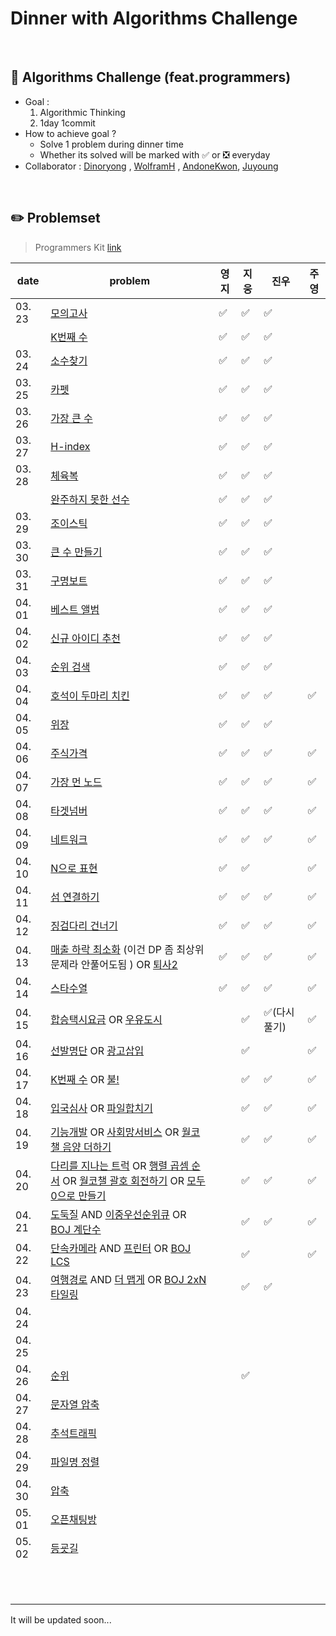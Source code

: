 # Dinner with Algorithms Challenge

<br>

## :notebook_with_decorative_cover: Algorithms Challenge (feat.programmers)

- Goal :
  1. Algorithmic Thinking
  2. 1day 1commit
- How to achieve goal ?
  - Solve 1 problem during dinner time
  - Whether its solved will be marked with :white_check_mark: or :negative_squared_cross_mark: everyday
- Collaborator : [Dinoryong](https://github.com/Dinoryong) , [WolframH]() , [AndoneKwon](), [Juyoung]()

<br>

## :pencil2: Problemset

> Programmers Kit [link](https://programmers.co.kr/learn/challenges)

| date   | problem                                                                               | 영지 | 지웅 | 진우 | 주영 |
| ------ | ------------------------------------------------------------------------------------- | ----- | ---- | ---- | ---- |
| 03. 23 | [모의고사](https://programmers.co.kr/learn/courses/30/lessons/42840?language=python3) | ✅ | ✅ | ✅ ||
|        | [K번째 수](https://programmers.co.kr/learn/courses/30/lessons/42748)                  | ✅ | ✅ | ✅ ||
| 03. 24 | [소수찾기](https://programmers.co.kr/learn/courses/30/lessons/42839)                  | ✅ | ✅ | ✅ ||
| 03. 25 | [카펫](https://programmers.co.kr/learn/courses/30/lessons/42842)                      | ✅ | ✅ | ✅ ||
| 03. 26 | [가장 큰 수](https://programmers.co.kr/learn/courses/30/lessons/42746)                | ✅ | ✅ | ✅ ||
| 03. 27 | [H-index](https://programmers.co.kr/learn/courses/30/lessons/42747)                   | ✅ | ✅ | ✅ ||
| 03. 28 | [체육복](https://programmers.co.kr/learn/courses/30/lessons/42862)                    | ✅ | ✅ | ✅ ||
|        | [완주하지 못한 선수](https://programmers.co.kr/learn/courses/30/lessons/42576)        | ✅ | ✅ | ✅ ||
| 03. 29 | [조이스틱](https://programmers.co.kr/learn/courses/30/lessons/42860)                  | ✅ | ✅ | ✅ ||
| 03. 30 | [큰 수 만들기](https://programmers.co.kr/learn/courses/30/lessons/42883)              | ✅ | ✅ | ✅ ||
| 03. 31 | [구명보트](https://programmers.co.kr/learn/courses/30/lessons/42885)                  | ✅ | ✅ | ✅ ||
| 04. 01 | [베스트 앨범](https://programmers.co.kr/learn/courses/30/lessons/42579)               | ✅ | ✅ | ✅ ||
| 04. 02 | [신규 아이디 추천](https://programmers.co.kr/learn/courses/30/lessons/72410)          | ✅ | ✅ | ✅ ||
| 04. 03 | [순위 검색](https://programmers.co.kr/learn/courses/30/lessons/72412)                 | ✅ | ✅ | ✅ ||
| 04. 04 |  [호석이 두마리 치킨](https://www.acmicpc.net/problem/21278)                           | ✅ | ✅ | ✅ |✅|
| 04. 05 | [위장](https://programmers.co.kr/learn/courses/30/lessons/42578)                      | ✅ | ✅ | ✅ ||
| 04. 06 | [주식가격](https://programmers.co.kr/learn/courses/30/lessons/42584)                  | ✅ | ✅ | ✅ | ✅ |
| 04. 07 | [가장 먼 노드](https://programmers.co.kr/learn/courses/30/lessons/49189)              | ✅ | ✅ | ✅ | ✅ |
| 04. 08 | [타겟넘버](https://programmers.co.kr/learn/courses/30/lessons/43165)                 | ✅ | ✅ | ✅ | ✅ |
| 04. 09 | [네트워크](https://programmers.co.kr/learn/courses/30/lessons/43162)                 | ✅ | ✅ | ✅ | ✅ |
| 04. 10 | [N으로 표현](https://programmers.co.kr/learn/courses/30/lessons/42895)               | ✅ | ✅ |  | ✅ |
| 04. 11 | [섬 연결하기](https://programmers.co.kr/learn/courses/30/lessons/42861)               | ✅ | ✅ | ✅ | ✅ |
| 04. 12 | [징검다리 건너기](https://programmers.co.kr/learn/courses/30/lessons/64062)         | ✅ | ✅ | ✅ | ✅ |
| 04. 13 | [매출 하락 최소화](https://programmers.co.kr/learn/courses/30/lessons/72416) (이건 DP 좀 최상위 문제라 안풀어도됨         )  OR [퇴사2](https://www.acmicpc.net/problem/15486)                                                         | ✅ | ✅ | ✅ | ✅ |
| 04. 14 | [스타수열](https://programmers.co.kr/learn/courses/30/lessons/70130)                 | ✅ | ✅ | ✅ | ✅ |
| 04. 15 | [합승택시요금](https://programmers.co.kr/learn/courses/30/lessons/72413) OR [우유도시](https://www.acmicpc.net/problem/14722)                                                                                                                                          | | ✅ | ✅(다시 풀기) | ✅|
| 04. 16 | [선발명단](https://www.acmicpc.net/problem/3980) OR [광고삽입](https://programmers.co.kr/learn/courses/30/lessons/72414)                                                                                                                                              | | ✅ | |✅|
| 04. 17 | [K번째 수](https://www.acmicpc.net/problem/1300) OR    [불!](https://www.acmicpc.net/problem/4179)  | | ✅ | ✅ | ✅ |
| 04. 18 | [입국심사](https://programmers.co.kr/learn/courses/30/lessons/43238) OR [파일합치기](https://www.acmicpc.net/problem/11066) |  | ✅ | ✅ |    ✅      |
| 04. 19 | [기능개발](https://programmers.co.kr/learn/courses/30/lessons/42586) OR [사회망서비스](https://www.acmicpc.net/problem/2533) OR [월코챌 음양 더하기](https://programmers.co.kr/learn/courses/30/lessons/76501) |     | ✅  | ✅ |     ✅     |
| 04. 20 | [다리를 지나는 트럭](https://programmers.co.kr/learn/courses/30/lessons/42583) OR [행렬 곱셈 순서](https://www.acmicpc.net/problem/11049) OR [월코챌 괄호 회전하기](https://programmers.co.kr/learn/courses/30/lessons/76502) OR [모두 0으로 만들기](https://programmers.co.kr/learn/courses/30/lessons/76503) |    | ✅  | ✅ |     ✅     |
| 04. 21 | [도둑질](https://programmers.co.kr/learn/courses/30/lessons/42897) AND [이중우선순위큐](https://programmers.co.kr/learn/courses/30/lessons/42628) OR [BOJ 계단수](https://www.acmicpc.net/problem/1562) |   | ✅ | ✅ |     ✅     |
| 04. 22 | [단속카메라](https://programmers.co.kr/learn/courses/30/lessons/42884) AND [프린터](https://programmers.co.kr/learn/courses/30/lessons/42587) OR [BOJ LCS](https://www.acmicpc.net/problem/9252) |   | ✅ |      |       ✅   |
| 04. 23 | [여행경로](https://programmers.co.kr/learn/courses/30/lessons/43164) AND [더 맵게](https://programmers.co.kr/learn/courses/30/lessons/42626) OR [BOJ 2xN타일링](https://www.acmicpc.net/problem/11726) |   | ✅ | ✅ |          |
| 04. 24 |                                                              |                    |      |      |          |
| 04. 25 |                                                              |                    |      |      |          |
| 04. 26 | [순위](https://programmers.co.kr/learn/courses/30/lessons/49191) |   | ✅ |   |      |
| 04. 27 | [문자열 압축](https://programmers.co.kr/learn/courses/30/lessons/60057) |  |   |   |     |
| 04. 28 | [추석트래픽](https://programmers.co.kr/learn/courses/30/lessons/17676) |    |   |   |    |
| 04. 29 | [파일명 정렬](https://programmers.co.kr/learn/courses/30/lessons/17686) |  |  |  |    |
| 04. 30 | [압축](https://programmers.co.kr/learn/courses/30/lessons/17684) |   |  |  |   |
| 05. 01 | [오픈채팅방](https://programmers.co.kr/learn/courses/30/lessons/42888) | | | | |
| 05. 02 | [등굣길](https://programmers.co.kr/learn/courses/30/lessons/42898) | | | | |
|  | | | | | |
|  | | | | | |
|  | | | | | |
|  | | | | | |
|  | | | | | |
|  | | | | | |
|  | | | | | |
|  | | | | | |
|  | | | | | |
|  | | | | | |
|  | | | | | |

It will be updated soon...
